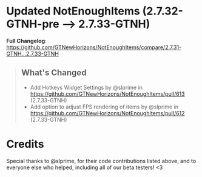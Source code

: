 # Updated NotEnoughItems (2.7.32-GTNH-pre -->  2.7.33-GTNH)
**Full Changelog**: https://github.com/GTNewHorizons/NotEnoughItems/compare/2.7.31-GTNH...2.7.33-GTNH
>## What's Changed
> * Add Hotkeys Widget Settings by @slprime in https://github.com/GTNewHorizons/NotEnoughItems/pull/613 (2.7.33-GTNH)
> * Add option to adjust FPS rendering of items by @slprime in https://github.com/GTNewHorizons/NotEnoughItems/pull/612 (2.7.33-GTNH)
>

# Credits
Special thanks to @slprime, for their code contributions listed above, and to everyone else who helped, including all of our beta testers! <3